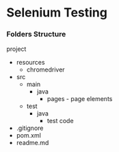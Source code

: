 # Selenium Testing

### Folders Structure

project

* resources
  * chromedriver
* src
  * main
    * java
      * pages - page elements
  * test
    * java
      * test code
* .gitignore
* pom.xml
* readme.md
